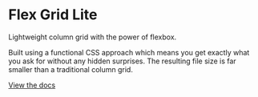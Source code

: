 # Flex Grid Lite
Lightweight column grid with the power of flexbox.

Built using a functional CSS approach which means you get exactly what you ask for without any hidden surprises. The resulting file size is far smaller than a traditional column grid.

[View the docs](https://github.com/elliotdahl/flex-grid-lite)
